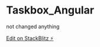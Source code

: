 # Taskbox_Angular
not changed anything

[Edit on StackBlitz ⚡️](https://stackblitz.com/edit/node-yuf6js)
